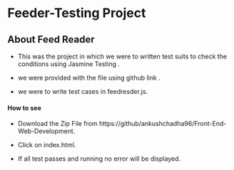 # Feeder-Testing Project

## About Feed Reader

* This was the project in which we were to written test suits to check the conditions using Jasmine Testing .

* we were provided with the file using github link .

* we  were to write test cases in feedresder.js.


#### How to see

* Download the Zip File  from https://github/ankushchadha96/Front-End-Web-Development.

* Click on index.html.

* If all test passes and running no error will be displayed.
